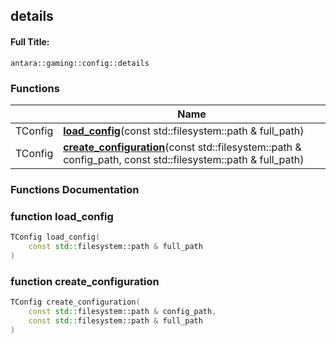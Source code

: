 

## details

#### Full Title:
```
antara::gaming::config::details
```












### Functions

|                | Name           |
| -------------- | -------------- |
| TConfig | **[load_config](Namespaces/namespaceantara_1_1gaming_1_1config_1_1details.md#function-load_config)**(const std::filesystem::path & full_path)  |
| TConfig | **[create_configuration](Namespaces/namespaceantara_1_1gaming_1_1config_1_1details.md#function-create_configuration)**(const std::filesystem::path & config_path, const std::filesystem::path & full_path)  |








### Functions Documentation

### function load_config

```cpp
TConfig load_config(
    const std::filesystem::path & full_path
)
```




























### function create_configuration

```cpp
TConfig create_configuration(
    const std::filesystem::path & config_path,
    const std::filesystem::path & full_path
)
```






































